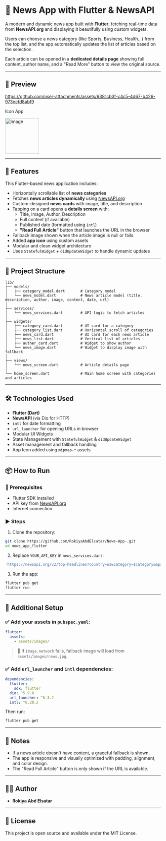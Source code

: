 # 📰 News App with Flutter & NewsAPI

A modern and dynamic news app built with **Flutter**, fetching real-time data from **NewsAPI.org** and displaying it beautifully using custom widgets.

Users can choose a news category (like Sports, Business, Health...) from the top list, and the app automatically updates the list of articles based on the selection.

Each article can be opened in a **dedicated details page** showing full content, author name, and a "Read More" button to view the original source.

---

## 📱 Preview


https://github.com/user-attachments/assets/9381cb3f-c4c5-4d67-b429-973ecfd8abf9


Icon App 

<img width="109" height="115" alt="image" src="https://github.com/user-attachments/assets/ffb7c0b1-02b6-487a-9fe4-90cf1ee9f51c" />


---

## 📝 Features

This Flutter-based news application includes:

- Horizontally scrollable list of **news categories**
- Fetches **news articles dynamically** using [NewsAPI.org](https://newsapi.org/)
- Custom-designed **news cards** with image, title, and description
- Tapping on a card opens a **details screen** with:
  - Title, Image, Author, Description
  - Full content (if available)
  - Published date (formatted using `intl`)
  - **"Read Full Article"** button that launches the URL in the browser
- Fallback image shown when the article image is null or fails
- Added **app icon** using custom assets
- Modular and clean widget architecture
- Uses `StatefulWidget` + `didUpdateWidget` to handle dynamic updates

---

## 📂 Project Structure

```
lib/
├── models/
│   ├── category_model.dart       # Category model
│   └── news_model.dart           # News article model (title, description, author, image, content, date, url)
│
├── services/
│   └── news_services.dart        # API logic to fetch articles
│
├── widgets/
│   ├── category_card.dart        # UI card for a category
│   ├── category_list.dart        # Horizontal scroll of categories
│   ├── news_card.dart            # UI card for each news article
│   ├── news_list.dart            # Vertical list of articles
│   ├── auther_card.dart          # Widget to show author
│   └── news_image.dart           # Widget to display image with fallback
│
├── views/
│   └── news_screen.dart          # Article details page
│
└── home_screen.dart              # Main home screen with categories and articles
```

---

## 🛠 Technologies Used

- **Flutter (Dart)**
- **NewsAPI** (via Dio for HTTP)
- `intl` for date formatting
- `url_launcher` for opening URLs in browser
- Modular UI Widgets
- State Management with `StatefulWidget` & `didUpdateWidget`
- Asset management and fallback handling
- App Icon added using `mipmap-*` assets

---

## 📦 How to Run

### 🔧 Prerequisites

- Flutter SDK installed
- API key from [NewsAPI.org](https://newsapi.org/)
- Internet connection

### ▶️ Steps

1. Clone the repository:

```bash
git clone https://github.com/RokiyaAbdElsatar/News-App-.git
cd news_app_flutter
```

2. Replace `YOUR_API_KEY` in `news_services.dart`:

```dart
'https://newsapi.org/v2/top-headlines?country=us&category=$category&apiKey=YOUR_API_KEY'
```

3. Run the app:

```bash
flutter pub get
flutter run
```

---

## 🧾 Additional Setup

### ✅ Add your assets in `pubspec.yaml`:

```yaml
flutter:
  assets:
    - assets/images/
```

> 🔁 If `Image.network` fails, fallback image will load from `assets/images/news.jpg`.

### ✅ Add `url_launcher` and `intl` dependencies:

```yaml
dependencies:
  flutter:
    sdk: flutter
  dio: ^5.9.0
  url_launcher: ^6.3.2
  intl: ^0.20.2
```

Then run:

```bash
flutter pub get
```

---

## 📌 Notes

- If a news article doesn't have content, a graceful fallback is shown.
- The app is responsive and visually optimized with padding, alignment, and color design.
- The "Read Full Article" button is only shown if the URL is available.

---

## 🧑‍💻 Author

- **Rokiya Abd Elsatar**

---

## 📄 License

This project is open source and available under the MIT License.
